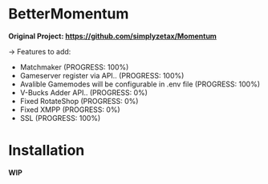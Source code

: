 # BetterMomentum

**Original Project: https://github.com/simplyzetax/Momentum**

-> Features to add:

  - Matchmaker (PROGRESS: 100%)
  - Gameserver register via API.. (PROGRESS: 100%)
  - Avalible Gamemodes will be configurable in .env file (PROGRESS: 100%)
  - V-Bucks Adder API.. (PROGRESS: 0%)
  - Fixed RotateShop (PROGRESS: 0%)
  - Fixed XMPP (PROGRESS: 0%)
  - SSL (PROGRESS: 100%)


# Installation

**WIP**
